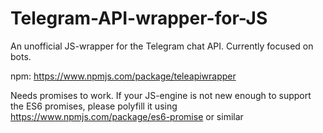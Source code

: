# Telegram-API-wrapper-for-JS

An unofficial JS-wrapper for the Telegram chat API. Currently focused on bots.

npm: https://www.npmjs.com/package/teleapiwrapper

Needs promises to work. If your JS-engine is not new enough to support the ES6 promises, please polyfill it using https://www.npmjs.com/package/es6-promise or similar
